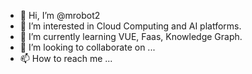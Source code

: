 - 👋 Hi, I’m @mrobot2
- 👀 I’m interested in Cloud Computing and AI platforms.
- 🌱 I’m currently learning VUE, Faas, Knowledge Graph.
- 💞️ I’m looking to collaborate on ...
- 📫 How to reach me ...

<!---
mrobot2/mrobot2 is a ✨ special ✨ repository because its `README.md` (this file) appears on your GitHub profile.
You can click the Preview link to take a look at your changes.
--->
